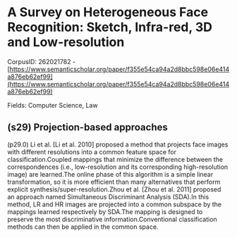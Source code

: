 # A Survey on Heterogeneous Face Recognition: Sketch, Infra-red, 3D and Low-resolution

CorpusID: 262021782 - [https://www.semanticscholar.org/paper/f355e54ca94a2d8bbc598e06e414a876eb62ef99](https://www.semanticscholar.org/paper/f355e54ca94a2d8bbc598e06e414a876eb62ef99)

Fields: Computer Science, Law

## (s29) Projection-based approaches
(p29.0) Li et al. [Li et al. 2010] proposed a method that projects face images with different resolutions into a common feature space for classification.Coupled mappings that minimize the difference between the correspondences (i.e., low-resolution and its corresponding high-resolution image) are learned.The online phase of this algorithm is a simple linear transformation, so it is more efficient than many alternatives that perform explicit synthesis/super-resolution.Zhou et al. [Zhou et al. 2011] proposed an approach named Simultaneous Discriminant Analysis (SDA).In this method, LR and HR images are projected into a common subspace by the mappings learned respectively by SDA.The mapping is designed to preserve the most discriminative information.Conventional classification methods can then be applied in the common space.
